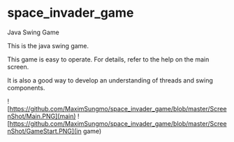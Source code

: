 # space_invader_game
Java Swing Game

This is the java swing game.

This game is easy to operate.
For details, refer to the help on the main screen.

It is also a good way to develop an understanding of threads and swing components.

![https://github.com/MaximSungmo/space_invader_game/blob/master/ScreenShot/Main.PNG](main)
![https://github.com/MaximSungmo/space_invader_game/blob/master/ScreenShot/GameStart.PNG](in game)
